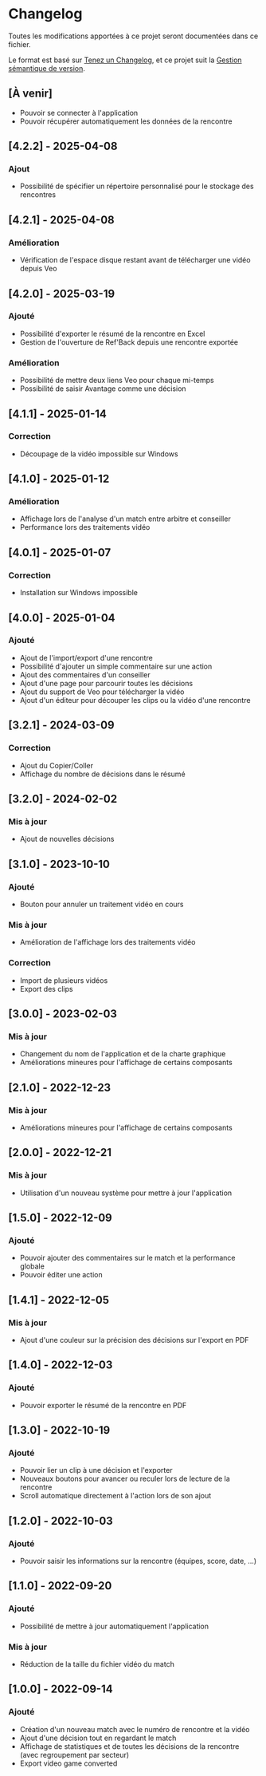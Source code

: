 # Changelog
Toutes les modifications apportées à ce projet seront documentées dans ce fichier.

Le format est basé sur [Tenez un Changelog](https://keepachangelog.com/en/1.0.0/),
et ce projet suit la [Gestion sémantique de version](https://semver.org/spec/v2.0.0.html).

## [À venir]
- Pouvoir se connecter à l'application
- Pouvoir récupérer automatiquement les données de la rencontre

## [4.2.2] - 2025-04-08
### Ajout
- Possibilité de spécifier un répertoire personnalisé pour le stockage des rencontres

## [4.2.1] - 2025-04-08
### Amélioration
- Vérification de l'espace disque restant avant de télécharger une vidéo depuis Veo

## [4.2.0] - 2025-03-19
### Ajouté
- Possibilité d'exporter le résumé de la rencontre en Excel
- Gestion de l'ouverture de Ref'Back depuis une rencontre exportée
### Amélioration
- Possibilité de mettre deux liens Veo pour chaque mi-temps
- Possibilité de saisir Avantage comme une décision

## [4.1.1] - 2025-01-14
### Correction
- Découpage de la vidéo impossible sur Windows

## [4.1.0] - 2025-01-12
### Amélioration
- Affichage lors de l'analyse d'un match entre arbitre et conseiller
- Performance lors des traitements vidéo

## [4.0.1] - 2025-01-07
### Correction
- Installation sur Windows impossible

## [4.0.0] - 2025-01-04
### Ajouté
- Ajout de l'import/export d'une rencontre
- Possibilité d'ajouter un simple commentaire sur une action
- Ajout des commentaires d'un conseiller
- Ajout d'une page pour parcourir toutes les décisions
- Ajout du support de Veo pour télécharger la vidéo
- Ajout d'un éditeur pour découper les clips ou la vidéo d'une rencontre

## [3.2.1] - 2024-03-09
### Correction
- Ajout du Copier/Coller
- Affichage du nombre de décisions dans le résumé

## [3.2.0] - 2024-02-02
### Mis à jour
- Ajout de nouvelles décisions

## [3.1.0] - 2023-10-10
### Ajouté
- Bouton pour annuler un traitement vidéo en cours
### Mis à jour
- Amélioration de l'affichage lors des traitements vidéo
### Correction
- Import de plusieurs vidéos
- Export des clips

## [3.0.0] - 2023-02-03
### Mis à jour
- Changement du nom de l'application et de la charte graphique
- Améliorations mineures pour l'affichage de certains composants

## [2.1.0] - 2022-12-23
### Mis à jour
- Améliorations mineures pour l'affichage de certains composants

## [2.0.0] - 2022-12-21
### Mis à jour
- Utilisation d'un nouveau système pour mettre à jour l'application

## [1.5.0] - 2022-12-09
### Ajouté
- Pouvoir ajouter des commentaires sur le match et la performance globale
- Pouvoir éditer une action

## [1.4.1] - 2022-12-05
### Mis à jour
- Ajout d'une couleur sur la précision des décisions sur l'export en PDF

## [1.4.0] - 2022-12-03
### Ajouté
- Pouvoir exporter le résumé de la rencontre en PDF

## [1.3.0] - 2022-10-19
### Ajouté
- Pouvoir lier un clip à une décision et l'exporter
- Nouveaux boutons pour avancer ou reculer lors de lecture de la rencontre
- Scroll automatique directement à l'action lors de son ajout

## [1.2.0] - 2022-10-03
### Ajouté
- Pouvoir saisir les informations sur la rencontre (équipes, score, date, ...)

## [1.1.0] - 2022-09-20
### Ajouté
- Possibilité de mettre à jour automatiquement l'application
### Mis à jour
- Réduction de la taille du fichier vidéo du match

## [1.0.0] - 2022-09-14
### Ajouté
- Création d'un nouveau match avec le numéro de rencontre et la vidéo
- Ajout d'une décision tout en regardant le match
- Affichage de statistiques et de toutes les décisions de la rencontre (avec regroupement par secteur)
- Export video game converted
